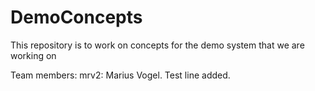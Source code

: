# DemoConcepts
This repository is to work on concepts for the demo system that we are working on

Team members:
mrv2: Marius Vogel. Test line added.
